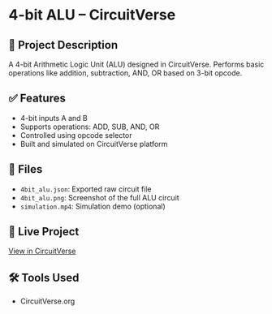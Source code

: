 # 4-bit ALU – CircuitVerse

## 🔧 Project Description
A 4-bit Arithmetic Logic Unit (ALU) designed in CircuitVerse. Performs basic operations like addition, subtraction, AND, OR based on 3-bit opcode.

## ✅ Features
- 4-bit inputs A and B
- Supports operations: ADD, SUB, AND, OR
- Controlled using opcode selector
- Built and simulated on CircuitVerse platform

## 📁 Files
- `4bit_alu.json`: Exported raw circuit file
- `4bit_alu.png`: Screenshot of the full ALU circuit
- `simulation.mp4`: Simulation demo (optional)

## 🔗 Live Project
[View in CircuitVerse](https://circuitverse.org/simulator/edit/4-bit-alu-e8216271-06af-478a-8887-9f77e4198eac)

## 🛠 Tools Used
- CircuitVerse.org
